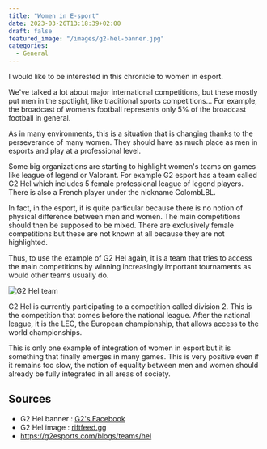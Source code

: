 ```yaml
---
title: "Women in E-sport"
date: 2023-03-26T13:18:39+02:00
draft: false
featured_image: "/images/g2-hel-banner.jpg"
categories:
  - General
---
```


I would like to be interested in this chronicle to women in esport.

We've talked a lot about major international competitions, but these mostly put men in the spotlight, like traditional sports competitions… For example, the broadcast of women’s football represents only 5% of the broadcast football in general.

As in many environments, this is a situation that is changing thanks to the perseverance of many women. They should have as much place as men in esports and play at a professional level.

Some big organizations are starting to highlight women's teams on games like league of legend or Valorant. For example G2 esport has a team called G2 Hel which includes 5 female professional league of legend players. There is also a French player under the nickname ColombLBL.

In fact, in the esport, it is quite particular because there is no notion of physical difference between men and women. The main competitions should then be supposed to be mixed. There are exclusively female competitions but these are not known at all because they are not highlighted.

Thus, to use the example of G2 Hel again, it is a team that tries to access the main competitions by winning increasingly important tournaments as would other teams usually do.

![G2 Hel team](/yesport/images/G2-hel.jpg)

G2 Hel is currently participating to a competition called division 2. This is the competition that comes before the national league. After the national league, it is the LEC, the European championship, that allows access to the world championships.

This is only one example of integration of women in esport but it is something that
finally emerges in many games. This is very positive even if it remains too slow, the
notion of equality between men and women should already be fully integrated in all
areas of society.

## Sources

- G2 Hel banner : [G2's Facebook](https://www.facebook.com/G2esports/photos/a.487011288070323/5264956000275804/?type=3)
- G2 Hel image : [riftfeed.gg](https://riftfeed.gg/esports/g2-hel-wins-the-rising-stars-tournament)
- https://g2esports.com/blogs/teams/hel
